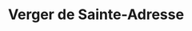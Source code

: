 ---
title: "Verger de Sainte-Adresse"
url: /sainte-adresse/verger-de-sainte-adresse/
shop: Gemüse & Obst
---
